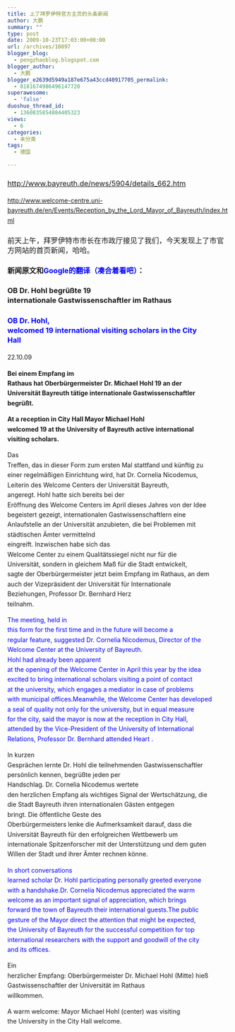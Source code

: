 ```yaml
---
title: 上了拜罗伊特官方主页的头条新闻
author: 大鹏
summary: ""
type: post
date: 2009-10-23T17:03:00+00:00
url: /archives/10897
blogger_blog:
  - pengzhaoblog.blogspot.com
blogger_author:
  - 大鹏
blogger_e2639d5949a187e675a43ccd40917705_permalink:
  - 8181674986496147720
superawesome:
  - 'false'
duoshuo_thread_id:
  - 1360835854884405323
views:
  - 6
categories:
  - 未分类
tags:
  - 德国

---
```

<div style="line-height:160%;font-size:14px;">
  <h3 style="font-weight:normal;">
    <a href="http://www.bayreuth.de/news/5904/details_662.htm" target="_blank">http://www.bayreuth.de/news/5904/details_662.htm</a>
  </h3>
  
  <p>
    <a href="http://www.welcome-centre.uni-bayreuth.de/en/Events/Reception_by_the_Lord_Mayor_of_Bayreuth/index.html" target="_blank">http://www.welcome-centre.uni-bayreuth.de/en/Events/Reception_by_the_Lord_Mayor_of_Bayreuth/index.html</a>
  </p>
  
  <h3 style="font-weight:normal;">
    前天上午，拜罗伊特市市长在市政厅接见了我们，今天发现上了市官方网站的首页新闻，哈哈。
  </h3>
  
  <h3 style="font-weight:bold;">
    新闻原文和<span style="color:rgb(0,0,255);">Google的翻译（凑合着看吧）</span>：
  </h3>
  
  <h3 style="font-weight:bold;">
    OB Dr. Hohl begrüßte 19<br /> internationale Gastwissenschaftler im Rathaus
  </h3>
  
  <h3 style="color:rgb(0,0,255);">
    OB Dr. Hohl,<br /> welcomed 19 international visiting scholars in the City<br /> Hall
  </h3>
  
  <p>
    <span style="direction:ltr;text-align:left;">22.10.09</span>
  </p>
  
  <p>
    <span style="direction:ltr;text-align:left;"><strong>Bei einem Empfang im<br /> Rathaus hat Oberbürgermeister Dr. Michael Hohl 19 an der<br /> Universität Bayreuth tätige internationale Gastwissenschaftler<br /> begrüßt.</strong></span> <strong><br /> </strong>
  </p>
  
  <p>
    <strong>At a reception in City Hall Mayor Michael Hohl<br /> welcomed 19 at the University of Bayreuth active international<br /> visiting scholars.</strong>
  </p>
  
  <p>
    <span style="direction:ltr;text-align:left;">Das<br /> Treffen, das in dieser Form zum ersten Mal stattfand und künftig zu<br /> einer regelmäßigen Einrichtung wird, hat Dr. Cornelia Nicodemus,<br /> Leiterin des Welcome Centers der Universität Bayreuth,<br /> angeregt.</span> <span style="direction:ltr;text-align:left;">Hohl hatte sich bereits bei der<br /> Eröffnung des Welcome Centers im April dieses Jahres von der Idee<br /> begeistert gezeigt, internationalen Gastwissenschaftlern eine<br /> Anlaufstelle an der Universität anzubieten, die bei Problemen mit<br /> städtischen Ämter vermittelnd<br /> eingreift.</span> <span style="direction:ltr;text-align:left;">Inzwischen habe sich das<br /> Welcome Center zu einem Qualitätssiegel nicht nur für die<br /> Universität, sondern in gleichem Maß für die Stadt entwickelt,<br /> sagte der Oberbürgermeister jetzt beim Empfang im Rathaus, an dem<br /> auch der Vizepräsident der Universität für Internationale<br /> Beziehungen, Professor Dr. Bernhard Herz<br /> teilnahm.</span>
  </p>
  
  <p>
    <span style="color:rgb(0,0,255);">The meeting, held in<br /> this form for the first time and in the future will become a<br /> regular feature, suggested Dr. Cornelia Nicodemus, Director of the<br /> Welcome Center at the University of Bayreuth.</span><br /> <span style="color:rgb(0,0,255);">Hohl had already been apparent<br /> at the opening of the Welcome Center in April this year by the idea<br /> excited to bring international scholars visiting a point of contact<br /> at the university, which engages a mediator in case of problems<br /> with municipal offices.Meanwhile, the Welcome Center has developed<br /> a seal of quality not only for the university, but in equal measure<br /> for the city, said the mayor is now at the reception in City Hall,<br /> attended by the Vice-President of the University of International<br /> Relations, Professor Dr. Bernhard attended Heart .</span>
  </p>
  
  <p>
    <span style="direction:ltr;text-align:left;">In kurzen<br /> Gesprächen lernte Dr. Hohl die teilnehmenden Gastwissenschaftler<br /> persönlich kennen, begrüßte jeden per<br /> Handschlag.</span> <span style="direction:ltr;text-align:left;">Dr. Cornelia Nicodemus wertete<br /> den herzlichen Empfang als wichtiges Signal der Wertschätzung, die<br /> die Stadt Bayreuth ihren internationalen Gästen entgegen<br /> bringt.</span> <span style="direction:ltr;text-align:left;">Die öffentliche Geste des<br /> Oberbürgermeisters lenke die Aufmerksamkeit darauf, dass die<br /> Universität Bayreuth für den erfolgreichen Wettbewerb um<br /> internationale Spitzenforscher mit der Unterstützung und dem guten<br /> Willen der Stadt und ihrer Ämter rechnen könne.</span>
  </p>
  
  <p>
    <span style="color:rgb(0,0,255);">In short conversations<br /> learned scholar Dr. Hohl participating personally greeted everyone<br /> with a handshake.Dr. Cornelia Nicodemus appreciated the warm<br /> welcome as an important signal of appreciation, which brings<br /> forward the town of Bayreuth their international guests.The public<br /> gesture of the Mayor direct the attention that might be expected,<br /> the University of Bayreuth for the successful competition for top<br /> international researchers with the support and goodwill of the city<br /> and its offices.</span>
  </p>
  
  <p>
    <span style="direction:ltr;text-align:left;">Ein<br /> herzlicher Empfang: Oberbürgermeister Dr. Michael Hohl (Mitte) hieß<br /> Gastwissenschaftler der Universität im Rathaus<br /> willkommen.</span>
  </p>
  
  <p>
    A warm welcome: Mayor Michael Hohl (center) was visiting<br /> the University in the City Hall welcome.
  </p>
</div>
